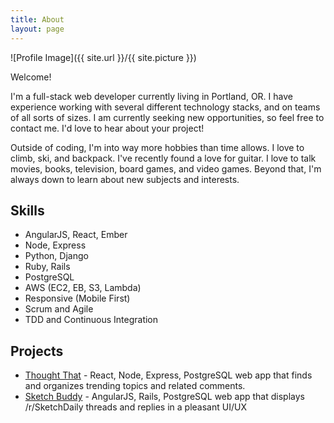 ```yaml
---
title: About
layout: page
---
```

![Profile Image]({{ site.url }}/{{ site.picture }})

<p>Welcome!</p>

<p>I'm a full-stack web developer currently living in Portland, OR. I have experience working with several different technology 
stacks, and on teams of all sorts of sizes. I am currently seeking new opportunities, so feel free to contact me. I'd love to hear about your project!</p>

<p>Outside of coding, I'm into way more hobbies than time allows. 
I love to climb, ski, and backpack. 
I've recently found a love for guitar.
I love to talk movies, books, television, board games, and video games. 
Beyond that, I'm always down to learn about new subjects and interests.
</p>

<h2>Skills</h2>

<ul class="skill-list">
	<li>AngularJS, React, Ember</li>
	<li>Node, Express</li>
	<li>Python, Django</li>
	<li>Ruby, Rails</li>
	<li>PostgreSQL</li>
	<li>AWS (EC2, EB, S3, Lambda)</li>
	<li>Responsive (Mobile First)</li>
	<li>Scrum and Agile</li>
	<li>TDD and Continuous Integration</li>
</ul>

<h2>Projects</h2>

<ul>
	<li><a href="https://github.com/ryanwestby/thought-that">Thought That</a> - React, Node, Express, PostgreSQL web app that finds and organizes trending topics and related comments.</li>
	<li><a href="https://github.com/ryanwestby/sketch-buddy">Sketch Buddy</a> - AngularJS, Rails, PostgreSQL web app that displays /r/SketchDaily threads and replies in a pleasant UI/UX</li>
</ul>
